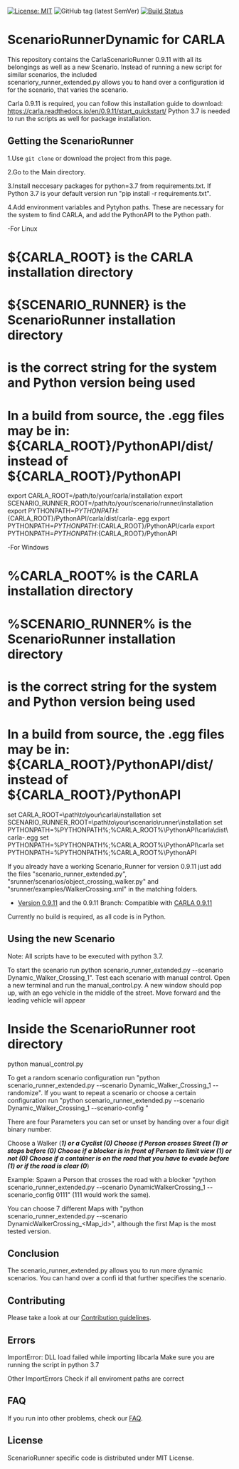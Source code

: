 [![License: MIT](https://img.shields.io/badge/License-MIT-yellow.svg)](https://opensource.org/licenses/MIT)
![GitHub tag (latest SemVer)](https://img.shields.io/github/tag/carla-simulator/scenario_runner.svg)
[![Build Status](https://travis-ci.com/carla-simulator/scenario_runner.svg?branch=master)](https://travis-ci.com/carla/scenario_runner)

ScenarioRunnerDynamic for CARLA
===============================
This repository contains the CarlaScenarioRunner 0.9.11 with all its belongings as well
as a new Scenario. Instead of running a new script for similar scenarios, the included                   
scenariory_runner_extended.py allows you to hand over a configuration id for the scenario, that varies the scenario.
 
Carla 0.9.11 is required, you can follow this installation guide to download: https://carla.readthedocs.io/en/0.9.11/start_quickstart/
Python 3.7 is needed to run the scripts as well for package installation.

Getting the ScenarioRunner
---------------------------

1.Use `git clone` or download the project from this page. 

2.Go to the Main directory.

3.Install neccesary packages for python=3.7 from requirements.txt. If Python 3.7 is your default version run "pip install -r requirements.txt".

4.Add environment variables and Pytyhon paths. These are necessary for the system to find CARLA, and add the PythonAPI to the Python path.

-For Linux 
# ${CARLA_ROOT} is the CARLA installation directory
# ${SCENARIO_RUNNER} is the ScenarioRunner installation directory
# <VERSION> is the correct string for the system and Python version being used
# In a build from source, the .egg files may be in: ${CARLA_ROOT}/PythonAPI/dist/ instead of ${CARLA_ROOT}/PythonAPI
export CARLA_ROOT=/path/to/your/carla/installation
export SCENARIO_RUNNER_ROOT=/path/to/your/scenario/runner/installation
export PYTHONPATH=$PYTHONPATH:${CARLA_ROOT}/PythonAPI/carla/dist/carla-<VERSION>.egg
export PYTHONPATH=$PYTHONPATH:${CARLA_ROOT}/PythonAPI/carla
export PYTHONPATH=$PYTHONPATH:${CARLA_ROOT}/PythonAPI
    
-For Windows
# %CARLA_ROOT% is the CARLA installation directory
# %SCENARIO_RUNNER% is the ScenarioRunner installation directory
# <VERSION> is the correct string for the system and Python version being used
# In a build from source, the .egg files may be in: ${CARLA_ROOT}/PythonAPI/dist/ instead of ${CARLA_ROOT}/PythonAPI
set CARLA_ROOT=\path\to\your\carla\installation
set SCENARIO_RUNNER_ROOT=\path\to\your\scenario\runner\installation
set PYTHONPATH=%PYTHONPATH%;%CARLA_ROOT%\PythonAPI\carla\dist\carla-<VERSION>.egg
set PYTHONPATH=%PYTHONPATH%;%CARLA_ROOT%\PythonAPI\carla
set PYTHONPATH=%PYTHONPATH%;%CARLA_ROOT%\PythonAPI


If you already have a working Scenario_Runner for version 0.9.11 just add the files "scenario_runner_extended.py", "srunner/scenarios/object_crossing_walker.py" and "srunner/examples/WalkerCrossing.xml" in the matching folders.

* [Version 0.9.11](https://github.com/carla-simulator/scenario_runner/releases/tag/v0.9.11) and the 0.9.11 Branch: Compatible with [CARLA 0.9.11](https://github.com/carla-simulator/carla/releases/tag/0.9.11)

Currently no build is required, as all code is in Python.


Using the new Scenario
----------------------
Note: All scripts have to be executed with python 3.7.

To start the scenario run python scenario_runner_extended.py --scenario Dynamic_Walker_Crossing_1". 
Test each scenario with manual control.  Open a new terminal and run the manual_control.py. A new window should pop up, with an ego vehicle in the middle of the street. Move forward and the leading vehicle will appear
# Inside the ScenarioRunner root directory
python manual_control.py

To get a random scenario configuration run "python scenario_runner_extended.py --scenario Dynamic_Walker_Crossing_1 --randomize".
If you want to repeat a scenario or choose a certain configuration run "python scenario_runner_extended.py --scenario Dynamic_Walker_Crossing_1 --scenario-config <id>"
    
There are four Parameters you can set or unset by handing over a four digit binary number.

Choose a Walker (***1) or a Cyclist (***0)
Choose if Person crosses Street (**1*) or stops before (**0*)
Choose if a blocker is in front of Person to limit view (*1**) or not (*0**)
Choose if a container is on the road that you have to evade before (1***) or if the road is clear (0***)

Example: Spawn a Person that crosses the road with a blocker "python scenario_runner_extended.py --scenario DynamicWalkerCrossing_1 --scenario_config 0111" (111 would work the same).

You can choose 7 different Maps with "python scenario_runner_extended.py --scenario DynamicWalkerCrossing_<Map_id>", although the first Map is the most tested version.

Conclusion
----------
The scenario_runner_extended.py allows you to run more dynamic scenarios. You can hand over a confi id that further specifies the scenario. 

Contributing
------------

Please take a look at our [Contribution guidelines](https://carla.readthedocs.io/en/latest/#contributing).


Errors
------
ImportError: DLL load failed while importing libcarla
Make sure you are running the script in python 3.7

Other ImportErrors
Check if all enviroment paths are correct


FAQ
------

If you run into other problems, check our
[FAQ](http://carla.readthedocs.io/en/latest/faq/).

License
-------

ScenarioRunner specific code is distributed under MIT License.
